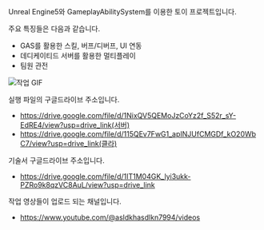 Unreal Engine5와 GameplayAbilitySystem를 이용한 토이 프로젝트입니다.

주요 특징들은 다음과 같습니다.
- GAS를 활용한 스킬, 버프/디버프, UI 연동
- 데디케이티드 서버를 활용한 멀티플레이
- 팀원 관전

![작업 GIF](https://github.com/ghoflvhxj/ue5-game/blob/master/TestGame/%EC%9E%91%EC%97%85_2_GIF.gif)

실행 파일의 구글드라이브 주소입니다.
- https://drive.google.com/file/d/1NixQV5QEMoJzCoYz2f_S52r_sY-EdRE4/view?usp=drive_link(서버)
- https://drive.google.com/file/d/115QEv7FwG1_apINJUfCMGDf_kO20WbC7/view?usp=drive_link(클라)

기술서 구글드라이브 주소입니다.
- https://drive.google.com/file/d/1IT1M04GK_lyi3ukk-PZRo9k8qzVC8AuL/view?usp=drive_link

작업 영상들이 업로드 되는 채널입니다.
- https://www.youtube.com/@asldkhasdlkn7994/videos 

